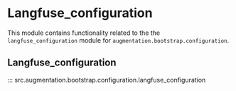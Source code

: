 # Langfuse_configuration

This module contains functionality related to the the `langfuse_configuration` module for `augmentation.bootstrap.configuration`.

## Langfuse_configuration

::: src.augmentation.bootstrap.configuration.langfuse_configuration

